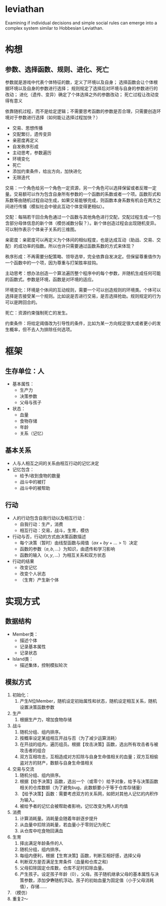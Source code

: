 # leviathan
Examining if individual decisions and simple social rules can emerge into a complex system similar to Hobbesian Leviathan. 

# 构想

## 参数、选择函数、规则、进化、死亡

参数就是游戏中代表个体特征的数，定义了环境以及自身；
选择函数会让个体根据环境以及自身的参数进行选择；
规则规定了选择后对环境与自身的参数进行的改动；
进化（遗传、变异）确定了个体选择之外的参数改动；
死亡过程让改动变得有意义

依靠随机过程，而不是给定逻辑；不需要思考函数的参数是否合理，只需要创造环境对于参数进行选择（如何能让选择过程加快？）
- 交易、思想传播
- 交配繁衍，遗传变异
- 亲密度再定义
- 自发秩序形成
- 主动思考，参数遍历
- 环境变化
- 死亡
- 添加约束条件，给出方向，加快进化
- 无限迭代

交易：一个角色给另一个角色一定资源，另一个角色可以选择保留或者反赠一定量。交易额可以作为包含自身所有参数的一个函数的系数或者一个项。函数形式和系数等由随机过程自动生成，如果交易能够完成，则函数本身系数有机会在两方之间进行传播（模拟社会中彼此互动个体变得更相似）。

交配：每隔若干回合角色通过一个函数与其他角色进行交配，交配过程生成一个包含部分母体信息的新个体（模仿减数分裂？）。新个体创造过程会出现随机变异。可以制作表示个体亲子关系的三维图。

亲密度：亲密度可以再定义为个体间的相似程度，也是达成互动（助战、交易、交配）的成功率的指数。所以也许只需要通过函数系数的方式来体现？

秩序形成：不再需要分配策略、领导选举，完全依靠自发决定。但保留尊重值作为一个函数中的一个项，因为尊重与打架胜率挂钩。

主动思考：想办法创造一个算法遍历整个程序中的每个参数，并随机生成任何可能的函数式。参数是环境，函数是对环境的适应。

环境变化：环境是个体间的互动规则，需要一个可以创造规则的环境类。个体可以选择是否接受某一个规则。比如说是否进行交易，是否选择抢劫。规则规定的行为可以是跨回合的。

死亡：资源约束强制死亡的发生。

约束条件：将给定阈值改为引导性的条件，比如为某一方向规定很大或者更小的发生概率，但不去人为排除任何选项。

# 框架

## 生存单位：人
- 基本属性：
  - 生产力
  - 决策参数
  - 父母与孩子
- 状态：
  - 血量
  - 食物存储
  - 年龄
  - 关系（记忆）

## 基本关系
- 人与人相互之间的关系由相互行动的记忆决定
- 记忆包含：
  - 给予/收到食物的数量
  - 战斗中的被打
  - 战斗中的被帮助

## 行动
- 人的行动包含自我行动以及相互行动：
  - 自我行动：生产，消费
  - 相互行动：交易，战斗，生育，模仿
- 行动与否，行动的方式由决策函数描述
  - 每个决策（暂时）由线型函数与阈值（$ax + by + \dots>1$）决定
  - 函数的参数（$a, b, \dots$）为知识，由遗传和学习影响
  - 函数的输入（$x, y, \dots$）为相互关系和双方状态
- 行动的结果
  - 改变记忆
  - 改变个人状态
  - （生育）产生新个体

# 实现方式

## 数据结构
- Member类：
  - 描述个体
  - 记录基本属性
  - 记录状态
- Island类：
  - 描述集体，控制模拟轮次

## 模拟方式
1. 初始化：
   1. 产生$N$位Member，随机设定初始属性和状态，随机设定相互关系，随机设置决策函数参数
2. 生产
   1. 根据生产力，增加食物存储
3. 战斗
   1. 随机分组、组内排序。
   2. 按概率设定某组相互开战与否（为了减少运算消耗）
   3. 在开战的组内，遍历组员。根据【攻击决策】函数，选出所有攻击者与被攻击者的组合
   4. 双方互相攻击，互相造成对方扣除与自身生命值相关的血量；双方互相偷盗对方的财产，数额与自身生命值相关
4. 交易与交流
   1. 随机分组、组内排序。
   2. 根据【给予决策】函数，选出一个（或零个）给予对象，给予与决策函数相关的仓库数额（为了避免bug，此数额要小于等于仓库存储量）
   3. 【给予决策】函数：需要考虑双方的关系网，如把对其他人记忆的内积作为输入。
   4. 被给予者的记忆会被帮助者影响，记忆改变为两人的均值
5. 消费
   1. 计算消耗量。消耗量会随着年龄逐步提升
   2. 从血量中扣除消耗量，若血量小于零则记为死亡
   3. 从仓库中吃食物回满血
6. 生育
   1. 择出满足年龄条件的人
   2. 随机分组，组内排序。
   3. 每组内便利，根据【生育决策】函数，判断互相好感，选择父母
   4. 判断双方是否满足生育条件（血量和仓库之和）
   5. 父母扣除固定仓库数，仓库不足时扣除血量。
   6. 产生孩子。设定孩子年龄（0），父母。孩子随机继承父母的基本属性与决策参数，添加**少许**随机浮动。孩子的初始血量为固定值（小于父母消耗值），存储……
7. （模仿）
8. 重复2～
